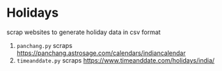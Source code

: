 # Holidays

scrap websites to generate holiday data in csv format

1. `panchang.py` scraps https://panchang.astrosage.com/calendars/indiancalendar
2. `timeanddate.py` scraps https://www.timeanddate.com/holidays/india/
